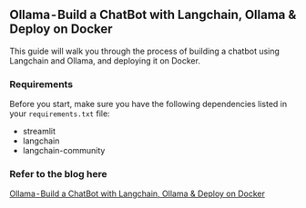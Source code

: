 

## Ollama - Build a ChatBot with Langchain, Ollama & Deploy on Docker

This guide will walk you through the process of building a chatbot using Langchain and Ollama, and deploying it on Docker.

### Requirements

Before you start, make sure you have the following dependencies listed in your `requirements.txt` file:

- streamlit
- langchain
- langchain-community

### Refer to the blog here

[Ollama - Build a ChatBot with Langchain, Ollama & Deploy on Docker](https://abvijaykumar.medium.com/ollama-build-a-chatbot-with-langchain-ollama-deploy-on-docker-5dfcfd140363)
